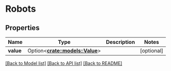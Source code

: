 # Robots

## Properties

Name | Type | Description | Notes
------------ | ------------- | ------------- | -------------
**value** | Option<[**crate::models::Value**](Value.md)> |  | [optional]

[[Back to Model list]](../README.md#documentation-for-models) [[Back to API list]](../README.md#documentation-for-api-endpoints) [[Back to README]](../README.md)


